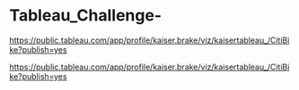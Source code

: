 # Tableau_Challenge-

https://public.tableau.com/app/profile/kaiser.brake/viz/kaisertableau_/CitiBike?publish=yes

https://public.tableau.com/app/profile/kaiser.brake/viz/kaisertableau_/CitiBike?publish=yes
